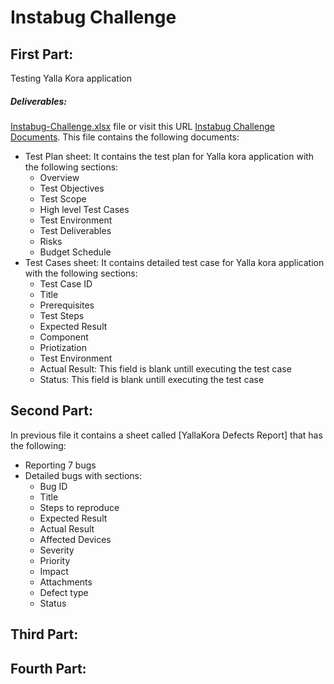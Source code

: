 # Instabug Challenge

## First Part:
Testing Yalla Kora application
##### Deliverables:
[Instabug-Challenge.xlsx](Instabug-Challenge.xlsx) file or visit this URL [Instabug Challenge Documents](https://docs.google.com/spreadsheets/d/1gQblACTu6xv4WRJfd8lmyVmeO565SKkSTP15lHZghSI/edit?usp=sharing). This file contains the following documents:
* Test Plan sheet: It contains the test plan for Yalla kora application with the following sections:
   * Overview
   * Test Objectives
   * Test Scope
   * High level Test Cases
   * Test Environment
   * Test Deliverables
   * Risks
   * Budget	Schedule
* Test Cases sheet: It contains detailed test case for Yalla kora application with the following sections:
   * Test Case ID
   * Title
   * Prerequisites
   * Test Steps
   * Expected Result
   * Component
   * Priotization
   * Test Environment
   * Actual Result: This field is blank untill executing the test case
   * Status: This field is blank untill executing the test case

## Second Part:
In previous file it contains a sheet called [YallaKora Defects Report] that has the following:
* Reporting 7 bugs
* Detailed bugs with sections:
   * Bug ID
   * Title
   * Steps to reproduce
   * Expected Result
   * Actual Result
   * Affected Devices
   * Severity
   * Priority
   * Impact
   * Attachments
   * Defect type
   * Status


## Third Part:



## Fourth Part:
